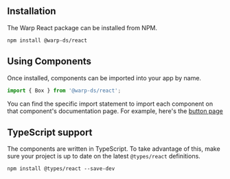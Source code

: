 ## Installation

The Warp React package can be installed from NPM.

```shell
npm install @warp-ds/react
```

## Using Components

Once installed, components can be imported into your app by name.

```js
import { Box } from '@warp-ds/react';
```

You can find the specific import statement to import each component on that
component's documentation page. For example, here's the [button page](/components/buttons/)


## TypeScript support

The components are written in TypeScript. To take advantage of this, make sure
your project is up to date on the latest `@types/react` definitions.

```shell
npm install @types/react --save-dev
```
